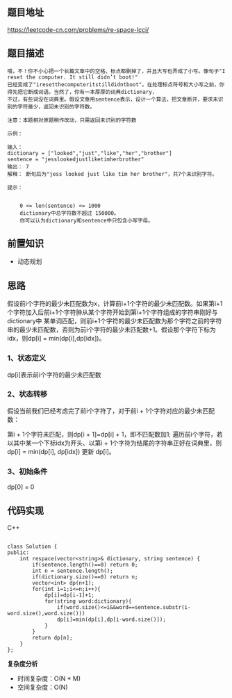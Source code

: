 ## 题目地址

https://leetcode-cn.com/problems/re-space-lcci/

## 题目描述
```
哦，不！你不小心把一个长篇文章中的空格、标点都删掉了，并且大写也弄成了小写。像句子"I reset the computer. It still didn’t boot!"
已经变成了"iresetthecomputeritstilldidntboot"。在处理标点符号和大小写之前，你得先把它断成词语。当然了，你有一本厚厚的词典dictionary，
不过，有些词没在词典里。假设文章用sentence表示，设计一个算法，把文章断开，要求未识别的字符最少，返回未识别的字符数。

注意：本题相对原题稍作改动，只需返回未识别的字符数

示例：

输入：
dictionary = ["looked","just","like","her","brother"]
sentence = "jesslookedjustliketimherbrother"
输出： 7
解释： 断句后为"jess looked just like tim her brother"，共7个未识别字符。

提示：


	0 <= len(sentence) <= 1000
	dictionary中总字符数不超过 150000。
	你可以认为dictionary和sentence中只包含小写字母。
```

## 前置知识
- 动态规划

## 思路
假设前i个字符的最少未匹配数为x，计算前i+1个字符的最少未匹配数。如果第i+1个字符加入后前i+1个字符肿从某个字符开始到第i+1个字符组成的字符串刚好与dictionary中
某单词匹配，则前i+1个字符的最少未匹配数为那个字符之前的字符串的最少未匹配数，否则为前i个字符的最少未匹配数+1。假设那个字符下标为idx，则dp[i] = min(dp[i],dp[idx])。


### 1、状态定义

dp[i]表示前i个字符的最少未匹配数

### 2、状态转移

假设当前我们已经考虑完了前i个字符了，对于前i + 1个字符对应的最少未匹配数：

第i + 1个字符未匹配，则dp[i + 1]=dp[i] + 1，即不匹配数加1;
遍历前i个字符，若以其中某一个下标idx为开头、以第i + 1个字符为结尾的字符串正好在词典里，则 dp[i] = min(dp[i], dp[idx]) 更新 dp[i]。


### 3、初始条件

dp[0] = 0

## 代码实现

C++

```

class Solution {
public:
    int respace(vector<string>& dictionary, string sentence) {
        if(sentence.length()==0) return 0;
        int n = sentence.length();
        if(dictionary.size()==0) return n;
        vector<int> dp(n+1);
        for(int i=1;i<=n;i++){
            dp[i]=dp[i-1]+1;
            for(string word:dictionary){
                if(word.size()<=i&&word==sentence.substr(i-word.size(),word.size()))
                dp[i]=min(dp[i],dp[i-word.size()]);
            }
        }
        return dp[n];
    }
};

```
**复杂度分析**

- 时间复杂度：O(N * M)
- 空间复杂度：O(N)
